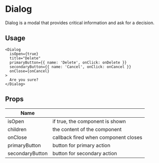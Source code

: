# Dialog

Dialog is a modal that provides critical information and ask for a decision.

## Usage

```tsx
<Dialog
  isOpen={true}
  title="Delete"
  primaryButton={{ name: 'Delete', onClick: onDelete }}
  secondaryButton={{ name: 'Cancel', onClick: onCancel }}
  onClose={onCancel}
>
  Are you sure?
</Dialog>
```

## Props

| Name            |                                      |
| --------------- | ------------------------------------ |
| isOpen          | if true, the component is shown      |
| children        | the content of the component         |
| onClose         | callback fired when component closes |
| primaryButton   | button for primary action            |
| secondaryButton | button for secondary action          |
